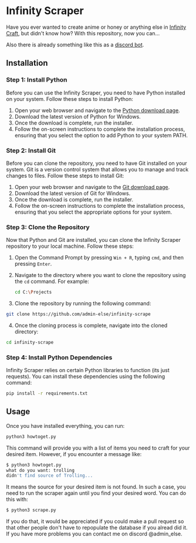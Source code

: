 # Infinity Scraper

Have you ever wanted to create anime or honey or anything else in [Infinity Craft](https://neal.fun/infinite-craft/), but didn't know how? With this repository, now you can...

Also there is already something like this as a [discord bot](https://discord.gg/3H2YBfxVxx).

## Installation

### Step 1: Install Python

Before you can use the Infinity Scraper, you need to have Python installed on your system. Follow these steps to install Python:

1. Open your web browser and navigate to the [Python download page](https://www.python.org/downloads/).
2. Download the latest version of Python for Windows.
3. Once the download is complete, run the installer.
4. Follow the on-screen instructions to complete the installation process, ensuring that you select the option to add Python to your system PATH.

### Step 2: Install Git

Before you can clone the repository, you need to have Git installed on your system. Git is a version control system that allows you to manage and track changes to files. Follow these steps to install Git:

1. Open your web browser and navigate to the [Git download page](https://git-scm.com/downloads).
2. Download the latest version of Git for Windows.
3. Once the download is complete, run the installer.
4. Follow the on-screen instructions to complete the installation process, ensuring that you select the appropriate options for your system.

### Step 3: Clone the Repository

Now that Python and Git are installed, you can clone the Infinity Scraper repository to your local machine. Follow these steps:

1. Open the Command Prompt by pressing `Win + R`, typing `cmd`, and then pressing `Enter`.
2. Navigate to the directory where you want to clone the repository using the `cd` command. For example:

    ```bash
    cd C:\Projects
    ```

3. Clone the repository by running the following command:

```bash
git clone https://github.com/admin-else/infinity-scrape
```

4. Once the cloning process is complete, navigate into the cloned directory:

```bash
cd infinity-scrape
```

### Step 4: Install Python Dependencies

Infinity Scraper relies on certain Python libraries to function (its just requests). You can install these dependencies using the following command:

```bash
pip install -r requirements.txt
```

## Usage

Once you have installed everything, you can run:

```bash
python3 howtoget.py
```

This command will provide you with a list of items you need to craft for your desired item. However, if you encounter a message like:

```bash
$ python3 howtoget.py
what do you want: trolling
didn't find source of Trolling...
```

It means the source for your desired item is not found. In such a case, you need to run the scraper again until you find your desired word. You can do this with:

```bash
$ python3 scrape.py
```

If you do that, it would be appreciated if you could make a pull request so that other people don't have to repopulate the database if you alread did it.
If you have more problems you can contact me on discord @admin_else.

